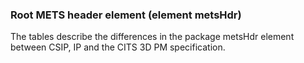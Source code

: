 ### Root METS header element (element metsHdr)

The tables describe the differences in the package metsHdr element between CSIP, IP and the CITS 3D PM specification.
